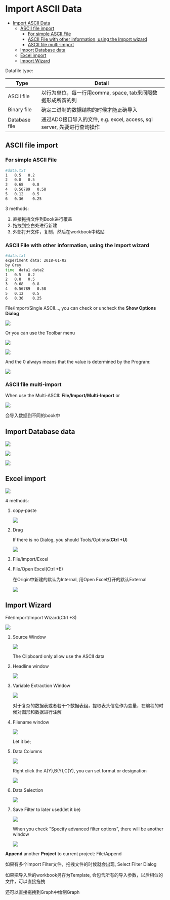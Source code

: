 # Import ASCII Data

- [Import ASCII Data](#import-ascii-data)
    - [ASCII file import](#ascii-file-import)
        - [For simple ASCII File](#for-simple-ascii-file)
        - [ASCII File with other information, using the Import wizard](#ascii-file-with-other-information-using-the-import-wizard)
        - [ASCII file multi-import](#ascii-file-multi-import)
    - [Import Database data](#import-database-data)
    - [Excel import](#excel-import)
    - [Import Wizard](#import-wizard)

Datafile type:

Type|Detail
---|---
ASCII file|以行为单位，每一行用comma, space, tab来间隔数据形成所谓的列
Binary file|确定二进制的数据结构的时候才能正确导入
Database file|通过ADO接口导入的文件, e.g. excel, access, sql server, 先要进行查询操作

## ASCII file import

### For simple ASCII File

```bash
#data.txt
1   0.5   0.2
2   0.8   0.5
3   0.68    0.8
4   0.56789   0.58
5   0.12    0.5
6   0.36    0.25
```

3 methods:

1. 直接拖拽文件到Book进行覆盖
1. 拖拽到空白处进行新建
1. 外部打开文件，复制，然后在workbook中粘贴

### ASCII File with other information, using the Import wizard

```bash
#data.txt
experiment data: 2018-01-02
by Grey
time  data1 data2
1   0.5   0.2
2   0.8   0.5
3   0.68    0.8
4   0.56789   0.58
5   0.12    0.5
6   0.36    0.25
```

File/Import/Single ASCII…, you can check or uncheck the **Show Options Dialog**

![](res/import01.png)

Or you can use the Toolbar menu

![](res/import02.png)

![](res/import03.png)

And the 0 always means that the value is determined by the Program:

![](res/import04.png)

### ASCII file multi-import

When use the Multi-ASCII: **File/Import/Multi-Import** or

![](res/import05.png)

会导入数据到不同的book中

## Import Database data

![](res/import06.png)

![](res/import07.png)

![](res/import08.png)

## Excel import

![](res/import09.png)

4 methods:

1. copy-paste

    ![](res/import10.png)
1. Drag

    If there is no Dialog, you should Tools/Options(**Ctrl +U**)

    ![](res/import11.png)
1. File/Import/Excel
1. File/Open Excel(Ctrl +E)

    在Origin中新建的默认为Internal, 用Open Excel打开的默认External

    ![](res/import12.png)

## Import Wizard

File/Import/Import Wizard(Ctrl +3)

![](res/import13.png)

1. Source Window

    ![](res/import14.png)

    The Clipboard only allow use the ASCII data

1. Headline window

    ![](res/import15.png)

1. Variable Extraction Window

    ![](res/import16.png)

    对于复杂的数据表或者若干个数据表组，提取表头信息作为变量，在编程的时候对图形和数据进行注解

1. Filename window

    ![](res/import17.png)

    Let it be;

1. Data Columns

    ![](res/import18.png)

    Right click the A(Y),B(Y),C(Y), you can set format or designation

    ![](res/import19.png)

1. Data Selection

    ![](res/import20.png)

1. Save Filter to later used(let it be)

    ![](res/import21.png)

    When you check "Specify advanced filter options", there will be another window

    ![](res/import22.png)

**Append** another **Project** to current project: File/Append

如果有多个Import Filter文件，拖拽文件的时候就会出现, Select Filter Dialog

如果把导入后的workbook另存为Template, 会包含所有的导入参数，以后相似的文件，可以直接拖拽

还可以直接拖拽到Graph中绘制Graph